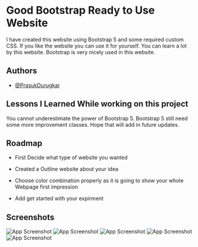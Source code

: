 
# Good Bootstrap Ready to Use Website

I have created this website using Bootstrap 5 and some required custom CSS.
If you like the website you can use it for yourself. You can learn a lot by this website.
Bootstrap is very nicely used in this website.
## Authors

- [@PrasukDurugkar](https://github.com/PrasukDurugkar)

  
## Lessons I Learned While working on this project

You cannot underestimate the power of Bootstrap 5.
Bootstrap 5 still need some more improvement classes.
Hope that will add in future updates.

  
## Roadmap

- First Decide what type of website you wanted

- Created a Outline website about your idea
- Choose color combination properly as it is going to show your whole Webpage first impression
- Add get started with your expirment


## Screenshots

![App Screenshot](https://user-images.githubusercontent.com/77208188/122188741-e31e2600-cead-11eb-94c6-ee187ba19183.png)
![App Screenshot](https://user-images.githubusercontent.com/77208188/122188774-eca78e00-cead-11eb-8d14-2f05ebe31e9c.png)
![App Screenshot](https://user-images.githubusercontent.com/77208188/122188785-f03b1500-cead-11eb-8644-ba719b60140d.png)
![App Screenshot](https://user-images.githubusercontent.com/77208188/122188810-f92be680-cead-11eb-9c8a-98879b96340a.png)
![App Screenshot](https://user-images.githubusercontent.com/77208188/122188822-fc26d700-cead-11eb-9d81-b70158ebd67a.png)



  
